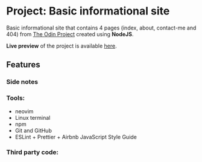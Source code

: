 # Project: Basic informational site

Basic informational site that contains 4 pages (index, about, contact-me and 404) from [The Odin Project](https://www.theodinproject.com/paths/full-stack-javascript/courses/nodejs/lessons/basic-informational-site) created using **NodeJS**.

**Live preview** of the project is available [here]().

## **Features**

### **Side notes**

### **Tools:**

- neovim
- Linux terminal
- npm
- Git and GitHub
- ESLint + Prettier + Airbnb JavaScript Style Guide

### **Third party code:**
